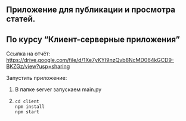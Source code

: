 ## Приложение для публикации и просмотра статей.  
## По курсу “Клиент-серверные приложения”  


Ссылка на отчёт:  
https://drive.google.com/file/d/1Xe7yKYI9nzQvb8NcMD064kGCD9-BKZGz/view?usp=sharing

Запустить приложение:
1. В папке server запускаем main.py
2. ```shell 
   cd client
   npm install
   npm start
   ```
